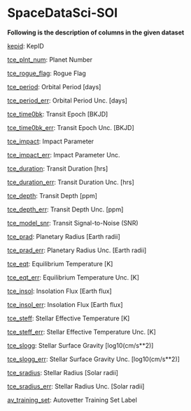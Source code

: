 # SpaceDataSci-SOI

**Following is the description of columns in the given dataset**

<ins>kepid</ins>:          KepID

<ins>tce_plnt_num</ins>:   Planet Number

<ins>tce_rogue_flag</ins>: Rogue Flag

<ins>tce_period</ins>:     Orbital Period [days]

<ins>tce_period_err</ins>: Orbital Period Unc. [days]

<ins>tce_time0bk</ins>:    Transit Epoch [BKJD]

<ins>tce_time0bk_err</ins>: Transit Epoch Unc. [BKJD]

<ins>tce_impact</ins>:     Impact Parameter

<ins>tce_impact_err</ins>: Impact Parameter Unc.

<ins>tce_duration</ins>:   Transit Duration [hrs]

<ins>tce_duration_err</ins>: Transit Duration Unc. [hrs]

<ins>tce_depth</ins>:      Transit Depth [ppm]

<ins>tce_depth_err</ins>:  Transit Depth Unc. [ppm]

<ins>tce_model_snr</ins>:  Transit Signal-to-Noise (SNR)

<ins>tce_prad</ins>:       Planetary Radius [Earth radii]

<ins>tce_prad_err</ins>:   Planetary Radius Unc. [Earth radii]

<ins>tce_eqt</ins>:        Equilibrium Temperature [K]

<ins>tce_eqt_err</ins>:    Equilibrium Temperature Unc. [K]

<ins>tce_insol</ins>:      Insolation Flux [Earth flux]

<ins>tce_insol_err</ins>:  Insolation Flux [Earth flux]

<ins>tce_steff</ins>:      Stellar Effective Temperature [K]

<ins>tce_steff_err</ins>:  Stellar Effective Temperature Unc. [K]

<ins>tce_slogg</ins>:      Stellar Surface Gravity [log10(cm/s**2)]

<ins>tce_slogg_err</ins>:  Stellar Surface Gravity Unc. [log10(cm/s**2)]

<ins>tce_sradius</ins>:    Stellar Radius [Solar radii]

<ins>tce_sradius_err</ins>: Stellar Radius Unc. [Solar radii]

<ins>av_training_set</ins>: Autovetter Training Set Label
